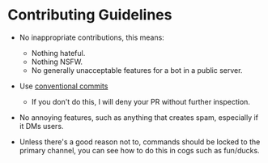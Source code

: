 # Contributing Guidelines

- No inappropriate contributions, this means:
  - Nothing hateful.
  - Nothing NSFW.
  - No generally unacceptable features for a bot in a public server.

- Use [conventional commits](https://conventionalcommits.org)
  - If you don't do this, I will deny your PR without further inspection.

- No annoying features, such as anything that creates spam, especially if it DMs users.

- Unless there's a good reason not to, commands should be locked to the primary channel, you can see how to do this in cogs such as fun/ducks.
